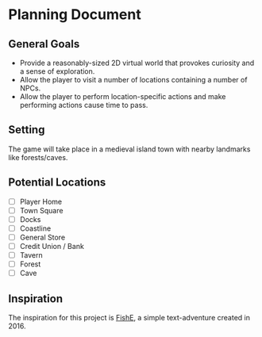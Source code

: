 # Planning Document
## General Goals
- Provide a reasonably-sized 2D virtual world that provokes curiosity and a sense of exploration.
- Allow the player to visit a number of locations containing a number of NPCs.
- Allow the player to perform location-specific actions and make performing actions cause time to pass.

## Setting
The game will take place in a medieval island town with nearby landmarks like forests/caves.

## Potential Locations
- [ ] Player Home
- [ ] Town Square
- [ ] Docks
- [ ] Coastline
- [ ] General Store
- [ ] Credit Union / Bank
- [ ] Tavern
- [ ] Forest
- [ ] Cave

## Inspiration
The inspiration for this project is [FishE](https://github.com/Stephenson-Software/FishE), a simple text-adventure created in 2016.
